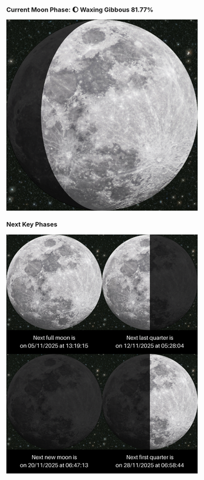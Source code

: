 ### Current Moon Phase: 🌔 Waxing Gibbous 81.77%
![Moon Phase](moonphase.png)
### Next Key Phases
![Gallery](gallery.png)